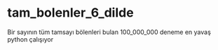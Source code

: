 # tam_bolenler_6_dilde
Bir sayının tüm tamsayı bölenleri bulan
100_000_000 deneme en yavaş python çalışıyor
